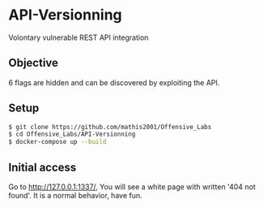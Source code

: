 # API-Versionning

Volontary vulnerable REST API integration

## Objective

6 flags are hidden and can be discovered by exploiting the API.

## Setup

```bash
$ git clone https://github.com/mathis2001/Offensive_Labs
$ cd Offensive_Labs/API-Versionning
$ docker-compose up --build
```
## Initial access

Go to http://127.0.0.1:1337/, You will see a white page with written '404 not found'. It is a normal behavior, have fun.
